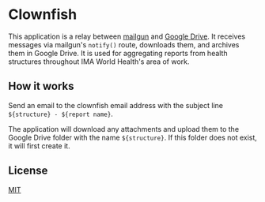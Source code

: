 Clownfish
=========

This application is a relay between [mailgun](https://www.mailgun.com/) and [Google Drive](https://drive.google.com).  It receives messages via mailgun's `notify()` route, downloads them, and archives them in Google Drive.  It is used for aggregating reports from health structures throughout IMA World Health's area of work.

## How it works

Send an email to the clownfish email address with the subject line `${structure} - ${report name}`.

The application will download any attachments and upload them to the Google Drive folder with the name `${structure}`.  If this folder does not exist, it will first create it.

## License
[MIT](./LICENSE)
